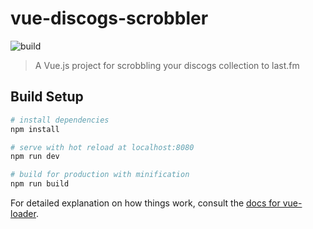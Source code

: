# vue-discogs-scrobbler
![build](https://travis-ci.org/fBosch/vue-discogs-scrobbler.svg?branch=master)
> A Vue.js project for scrobbling your discogs collection to last.fm

## Build Setup

``` bash
# install dependencies
npm install

# serve with hot reload at localhost:8080
npm run dev

# build for production with minification
npm run build
```

For detailed explanation on how things work, consult the [docs for vue-loader](http://vuejs.github.io/vue-loader).
